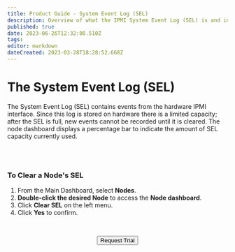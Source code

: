 ```yaml
---
title: Product Guide - System Event Log (SEL)
description: Overview of what the IPMI System Event Log (SEL) is and instructions for clearing a Node's SEL
published: true
date: 2023-06-26T12:32:00.510Z
tags: 
editor: markdown
dateCreated: 2023-03-28T18:28:52.668Z
---
```


# The System Event Log (SEL)

The System Event Log (SEL) contains events from the hardware IPMI interface. Since this log is stored on hardware there is a limited capacity; after the SEL is full, new events cannot be recorded until it is cleared. The node dashboard displays a percentage bar to indicate the amount of SEL capacity currently used.

<br>
<br>

### To Clear a Node's SEL

1.  From the Main Dashboard, select **Nodes**.
2.  **Double-click the desired Node** to access the **Node dashboard**.
3.  Click **Clear SEL** on the left menu.
4.  Click **Yes** to confirm.

<br>

<div style="text-align:center; margin-bottom:5px">

  <a href="https://www.verge.io/test-drive#Demo-Section"><button class="button-cta">Request Trial</button></a>
</div>